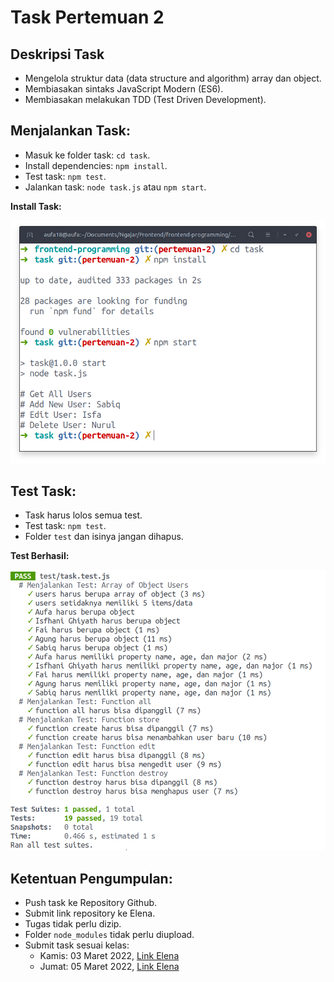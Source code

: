 # Task Pertemuan 2

## Deskripsi Task

- Mengelola struktur data (data structure and algorithm) array dan object.
- Membiasakan sintaks JavaScript Modern (ES6).
- Membiasakan melakukan TDD (Test Driven Development).

## Menjalankan Task:

- Masuk ke folder task: `cd task`.
- Install dependencies: `npm install`.
- Test task: `npm test`.
- Jalankan task: `node task.js` atau `npm start`.

**Install Task:**

![Install Task](img/install.png)

## Test Task:

- Task harus lolos semua test.
- Test task: `npm test`.
- Folder `test` dan isinya jangan dihapus.

**Test Berhasil:**

![Test Success](img/test-success.png)

## Ketentuan Pengumpulan:

- Push task ke Repository Github.
- Submit link repository ke Elena.
- Tugas tidak perlu dizip.
- Folder `node_modules` tidak perlu diupload.
- Submit task sesuai kelas:
  - Kamis: 03 Maret 2022, [Link Elena](https://elena.nurulfikri.ac.id/mod/assign/view.php?id=24689)
  - Jumat: 05 Maret 2022, [Link Elena](https://elena.nurulfikri.ac.id/mod/assign/view.php?id=25572)
